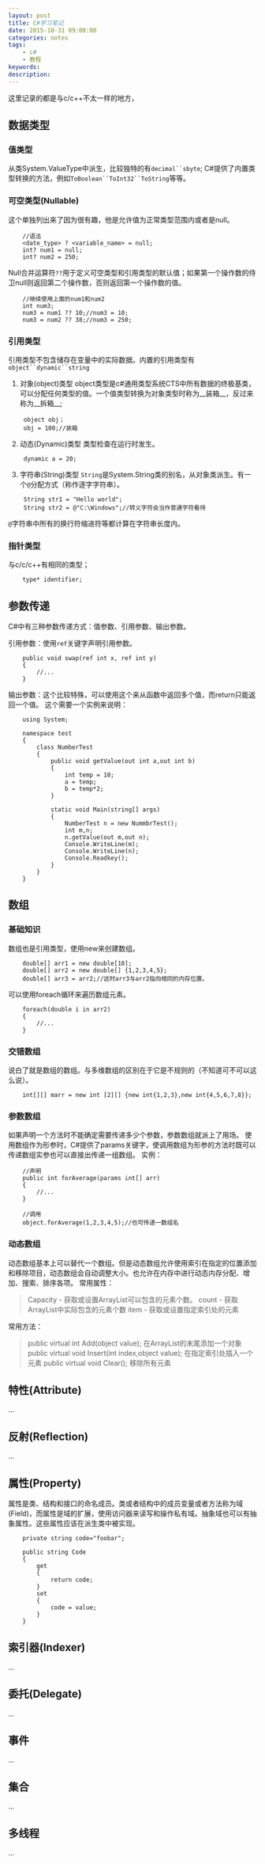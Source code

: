 ```yaml
---
layout: post
title: C#学习笔记
date: 2015-10-31 09:00:00
categories: notes
tags:
	- c#
	- 教程
keywords:
description:
---
```


这里记录的都是与c/c++不太一样的地方，

## 数据类型

### 值类型

从类System.ValueType中派生，比较独特的有`decimal``sbyte`;
C#提供了内置类型转换的方法，例如`ToBoolean``ToInt32``ToString`等等。

### 可空类型(Nullable)

这个单独列出来了因为很有趣，他是允许值为正常类型范围内或者是null。

		//语法
		<date_type> ? <variable_name> = null;
		int? num1 = null;
		int? num2 = 250;

<!-- more -->

Null合并运算符`??`用于定义可空类型和引用类型的默认值；如果第一个操作数的侍卫null则返回第二个操作数，否则返回第一个操作数的值。

		//继续使用上面的num1和num2
		int num3;
		num3 = num1 ?? 10;//num3 = 10;
		num3 = num2 ?? 38;//num3 = 250;

### 引用类型

引用类型不包含储存在变量中的实际数据。内置的引用类型有`object``dynamic``string`

1. 对象(object)类型
object类型是c#通用类型系统CTS中所有数据的终极基类，可以分配任何类型的值。一个值类型转换为对象类型时称为__装箱__，反过来称为__拆箱__;

		object obj；
		obj = 100;//装箱

2. 动态(Dynamic)类型
类型检查在运行时发生。

		dynamic a = 20;

3. 字符串(String)类型
`String`是System.String类的别名，从对象类派生。有一个`@`分配方式（称作逐字字符串）。

		String str1 = "Hello world";
		String str2 = @"C:\Windows";//转义字符会当作普通字符看待

`@`字符串中所有的换行符缩进符等都计算在字符串长度内。


### 指针类型

与c/c/c++有相同的类型；

		type* identifier;


## 参数传递

C#中有三种参数传递方式：值参数、引用参数、输出参数。

引用参数：使用`ref`关键字声明引用参数。

		public void swap(ref int x, ref int y)
		{
			//...
		}

输出参数：这个比较特殊，可以使用这个来从函数中返回多个值，而return只能返回一个值。
这个需要一个实例来说明：

		using System;

		namespace test
		{
			class NumberTest
			{
				public void getValue(out int a,out int b)
				{
					int temp = 10;
					a = temp;
					b = temp*2;
				}

				static void Main(string[] args)
				{
					NumberTest n = new NummbrTest();
					int m,n;
					n.getValue(out m,out n);
					Console.WriteLine(m);
					Console.WriteLine(n);
					Console.Readkey();
				}
			}
		}


## 数组

### 基础知识

数组也是引用类型，使用new来创建数组。

		double[] arr1 = new double[10];
		double[] arr2 = new double[] {1,2,3,4,5};
		double[] arr3 = arr2;//这时arr3与arr2指向相同的内存位置。

可以使用foreach循环来遍历数组元素。

		foreach(double i in arr2)
		{
			//...
		}

### 交错数组

说白了就是数组的数组。与多维数组的区别在于它是不规则的（不知道可不可以这么说）。

		int[][] marr = new int [2][] {new int{1,2,3},new int{4,5,6,7,8}};

### 参数数组

如果声明一个方法时不能确定需要传递多少个参数，参数数组就派上了用场。
使用数组作为形参时，C#提供了params关键字，使调用数组为形参的方法时既可以传递数组实参也可以直接出传递一组数组。
实例：

		//声明
		public int forAverage(params int[] arr)
		{
			//...
		}

		//调用
		object.forAverage(1,2,3,4,5);//也可传递一数组名

### 动态数组

动态数组基本上可以替代一个数组。但是动态数组允许使用索引在指定的位置添加和移除项目，动态数组会自动调整大小。也允许在内存中进行动态内存分配、增加、搜索、排序各项。
常用属性：

>Capacity - 获取或设置ArrayList可以包含的元素个数。
>count - 获取ArrayList中实际包含的元素个数
>item - 获取或设置指定索引处的元素

常用方法：

>public virtual int Add(object value); 在ArrayList的末尾添加一个对象
>public virtual void Insert(int index,object value); 在指定索引处插入一个元素
>public virtual void Clear(); 移除所有元素


## 特性(Attribute)

...

## 反射(Reflection)

...

## 属性(Property)

属性是类、结构和接口的命名成员。类或者结构中的成员变量或者方法称为域(Field)，而属性是域的扩展，使用访问器来读写和操作私有域。抽象域也可以有抽象属性。这些属性应该在派生类中被实现。

		private string code="foobar";

		public string Code
		{
			get
			{
				return code;
			}
			set
			{
				code = value;
			}
		}


## 索引器(Indexer)

...

## 委托(Delegate)

...

## 事件

...

## 集合

...

## 多线程

...
<!--stackedit_data:
eyJoaXN0b3J5IjpbODcwOTI1NDE2LC0xNDU4NjU4MjQyXX0=
-->